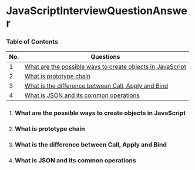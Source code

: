 # JavaScriptInterviewQuestionAnswer

### Table of Contents

| No. | Questions                                                                                                                 |
| --- | ------------------------------------------------------------------------------------------------------------------------- |
| 1   | [What are the possible ways to create objects in JavaScript](#What-are-the-possible-ways-to-create-objects-in-JavaScript) |
| 2   | [What is prototype chain](#What-is-prototype-chain)                                                                       |
| 3   | [What is the difference between Call, Apply and Bind](#What-is-the-difference-between-Call-Apply-and-Bind)                |
| 4   | [What is JSON and its common operations](#What-is-JSON-and-its-common-operations)                                         |


1.  ### What are the possible ways to create objects in JavaScript
2.  ### What is prototype chain
3.  ### What is the difference between Call, Apply and Bind
4.  ### What is JSON and its common operations
